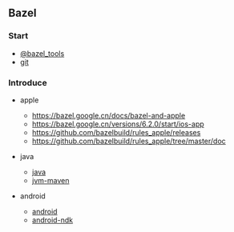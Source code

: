 ## Bazel 
### Start
- [@bazel_tools](https://github.com/bazelbuild/bazel.git)
- [git](https://bazel.google.cn/rules/lib/repo/git)


### Introduce
- apple
    * https://bazel.google.cn/docs/bazel-and-apple
    * https://bazel.google.cn/versions/6.2.0/start/ios-app
    * https://github.com/bazelbuild/rules_apple/releases
    * https://github.com/bazelbuild/rules_apple/tree/master/doc

- java
    * [java](https://github.com/bazelbuild/rules_java)
    * [jvm-maven](https://github.com/bazelbuild/rules_jvm_external)

- android
    * [android](https://bazel.google.cn/versions/6.0.0/start/android-app)
    * [android-ndk](https://bazel.google.cn/versions/6.2.0/docs/android-ndk)
